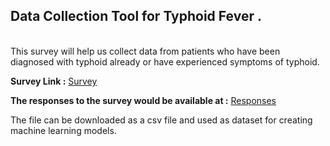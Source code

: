 
## Data Collection Tool for Typhoid Fever .

<br>
This survey will help us collect data from patients who have been diagnosed with typhoid already or have experienced symptoms of typhoid.


**Survey Link :**  [Survey](https://vaishnavi-markunde.github.io/DataCollection/)


**The responses to the survey would be available at :** [Responses](https://docs.google.com/spreadsheets/d/1WghooUZnh1S6-_RqL6EvUoLLKJuLRA_q2jEY1_yPLac/edit#gid=0)

The file can be downloaded as a csv file and used as dataset for creating machine learning models.
